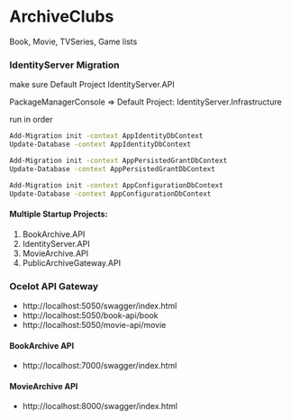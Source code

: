 # ArchiveClubs
Book, Movie, TVSeries, Game lists



### IdentityServer Migration
make sure Default Project IdentityServer.API

PackageManagerConsole => Default Project: IdentityServer.Infrastructure

run in order
```sh
Add-Migration init -context AppIdentityDbContext
Update-Database -context AppIdentityDbContext

Add-Migration init -context AppPersistedGrantDbContext
Update-Database -context AppPersistedGrantDbContext

Add-Migration init -context AppConfigurationDbContext
Update-Database -context AppConfigurationDbContext
```

#### Multiple Startup Projects:
1. BookArchive.API
2. IdentityServer.API
3. MovieArchive.API
4. PublicArchiveGateway.API


### Ocelot API Gateway
* http://localhost:5050/swagger/index.html
* http://localhost:5050/book-api/book
* http://localhost:5050/movie-api/movie


#### BookArchive API 
* http://localhost:7000/swagger/index.html


#### MovieArchive API 
* http://localhost:8000/swagger/index.html
